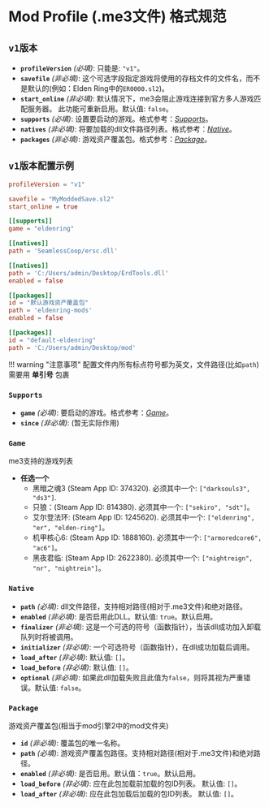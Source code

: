 # Mod Profile (.me3文件) 格式规范


## <a id="ModProfileV1"></a>**`v1版本`**

- **`profileVersion`** *(必填)*: 只能是: `"v1"`。
- **`savefile`** *(非必填)*: 这个可选字段指定游戏将使用的存档文件的文件名，而不是默认的(例如：Elden Ring中的`ER0000.sl2`)。
- **`start_online`** *(非必填)*: 默认情况下，me3会阻止游戏连接到官方多人游戏匹配服务器。 此功能可重新启用。默认值: `false`。
- **`supports`** *(必填)*: 设置要启动的游戏。格式参考：*[Supports](#Supports)*。
- **`natives`** *(非必填)*: 将要加载的dll文件路径列表。格式参考：*[Native](#Native)*。
- **`packages`** *(非必填)*: 游戏资产覆盖包。格式参考：*[Package](#Package)*。

## <a id="ModProfileV1Example"></a>**`v1版本配置示例`**
```toml
profileVersion = "v1"

savefile = "MyModdedSave.sl2"
start_online = true

[[supports]]
game = "eldenring"

[[natives]]
path = 'SeamlessCoop/ersc.dll'

[[natives]]
path = 'C:/Users/admin/Desktop/ErdTools.dll'
enabled = false

[[packages]]
id = "默认游戏资产覆盖包"
path = 'eldenring-mods'
enabled = false

[[packages]]
id = "default-eldenring"
path = 'C:/Users/admin/Desktop/mod'
```
!!! warning "注意事项"
    配置文件内所有标点符号都为英文，文件路径(比如`path`)需要用 **单引号** 包裹


### <a id="Supports"></a>**`Supports`**

- **`game`** *(必填)*: 要启动的游戏。格式参考：*[Game](#Game)*。
- **`since`** *(非必填)*: (暂无实际作用)

### <a id="Game"></a>**`Game`**
  me3支持的游戏列表

  - **任选一个**
    - 黑暗之魂3 (Steam App ID: 374320). 必须其中一个: `["darksouls3", "ds3"]`.
    - 只狼：(Steam App ID: 814380). 必须其中一个: `["sekiro", "sdt"]`。
    - 艾尔登法环: (Steam App ID: 1245620). 必须其中一个: `["eldenring", "er", "elden-ring"]`。
    - 机甲核心6: (Steam App ID: 1888160). 必须其中一个: `["armoredcore6", "ac6"]`。
    - 黑夜君临: (Steam App ID: 2622380). 必须其中一个: `["nightreign", "nr", "nightrein"]`。

### <a id="Native"></a>**`Native`**

- **`path`** *(必填)*: dll文件路径，支持相对路径(相对于.me3文件)和绝对路径。
- **`enabled`** *(非必填)*: 是否启用此DLL。默认值: `true`。默认启用。
- **`finalizer`** *(非必填)*: 这是一个可选的符号（函数指针），当该dll成功加入卸载队列时将被调用。
- **`initializer`** *(非必填)*: 一个可选符号（函数指针），在dll成功加载后调用。
- **`load_after`** *(非必填)*: 默认值: `[]`。
- **`load_before`** *(非必填)*: 默认值: `[]`。
- **`optional`** *(非必填)*: 如果此dll加载失败且此值为`false`，则将其视为严重错误。默认值: `false`。

### <a id="Package"></a>**`Package`**

  游戏资产覆盖包(相当于mod引擎2中的mod文件夹)

- **`id`** *(非必填)*: 覆盖包的唯一名称。
- **`path`** *(必填)*: 游戏资产覆盖包路径。支持相对路径(相对于.me3文件)和绝对路径。
- **`enabled`** *(非必填)*: 是否启用。默认值：`true`。默认启用。
- **`load_before`** *(非必填)*: 应在此包加载前加载的包ID列表。 默认值: `[]`。
- **`load_after`** *(非必填)*: 应在此包加载后加载的包ID列表。 默认值: `[]`。

